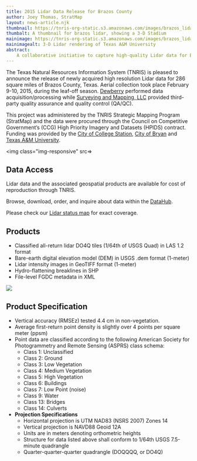 ```yaml
---
title: 2015 Lidar Data Release for Brazos County
author: Joey Thomas, StratMap
layout: news-article.njk
thumbnail: https://tnris-org-static.s3.amazonaws.com/images/brazos_lidar_th.jpg
thumbalt: A thumbnail for brazos lidar, showing a 3-D Stadium
mainimage: https://tnris-org-static.s3.amazonaws.com/images/brazos_lidar_main.jpg
mainimagealt: 3-D Lidar rendering of Texas A&M University
abstract:
    A collaborative initiative to capture high-quality Lidar data for Brazos County, Texas
---
```


The Texas Natural Resources Information System (TNRIS) is pleased to announce the release of newly acquired high resolution Lidar data for 286 square miles of Brazos County, Texas. Aerial collection took place February 9-10, 2015, during the leaf-off season. [Dewberry](http://www.dewberry.com/services/geospatial) performed data acquisition/processing while [Surveying and Mapping, LLC](http://www.sam.biz/) provided third-party quality assurance and quality control (QA/QC).

This project was administered by the TNRIS Strategic Mapping Program (StratMap) and the data were procured through the Council on Competitive Government’s (CCG) High Priority Imagery and Datasets (HPIDS) contract. Funding was provided by the [City of College Station](http://www.cstx.gov/), [City of Bryan](https://www.bryantx.gov/) and [Texas A&M University](http://www.tamu.edu/).

<img class="img-responsive" src=>

## Data Access
<div class="media">
  <div class="media-body">
    <p>Lidar data and the associated geospatial products are available for cost of reproduction through TNRIS.</p>
    <p>
      Browse, download, order, and inquire about data within the <a href="https://data.tnris.org">DataHub</a>.
    </p>
  </div>
</div>

<!---## Coverage Area

View coverage areas in the interactive map below:

<iframe width="100%" height="520" frameborder="0" src="https://tnris.cartodb.com/viz/9214a5fa-63b4-11e5-9475-0e73ffd62169/embed_map" allowfullscreen webkitallowfullscreen mozallowfullscreen oallowfullscreen msallowfullscreen></iframe>--->

Please check our [Lidar status map](http://tnris.maps.arcgis.com/apps/Viewer/index.html?appid=3a5712b6cc36472f8036446e7b49c52d) for exact coverage.
## Products
- Classified all-return lidar DO4Q tiles (1/64th of USGS Quad) in LAS 1.2 format
- Bare-earth digital elevation model (DEM) in USGS .dem format (1-meter)
- Lidar intensity images in GeoTIFF format (1-meter)
- Hydro-flattening breaklines in SHP
- File-level FGDC metadata in XML


<img class="img-responsive" src="https://tnris-org-static.s3.amazonaws.com/images/brazos_lidar_overview.jpg">

## Product Specification
- Vertical accuracy (RMSEz) tested 4.4 cm in non-vegetation.
- Average first-return point density is slightly over 4 points per square meter (ppsm)
- Point data are classified according to the following American Society for Photogrammetry and Remote Sensing (ASPRS) class schema:
  * Class 1: Unclassified
  * Class 2: Ground
  * Class 3: Low Vegetation
  * Class 4: Medium Vegetation
  * Class 5: High Vegetation
  * Class 6: Buildings
  * Class 7: Low Point (noise)
  * Class 9: Water
  * Class 13: Bridges
  * Class 14: Culverts
- **Projection Specifications**
  + Horizontal projection is UTM NAD83 (NSRS 2007) Zones 14
  + Vertical projection is NAVD88 Geoid 12A
  + Units are in meters denoting orthometric heights
  + Structure for data listed above shall conform to 1/64th USGS 7.5-minute quadrangle
  + Quarter-quarter-quarter quadrangle (DOQQQQ, or DO4Q)
